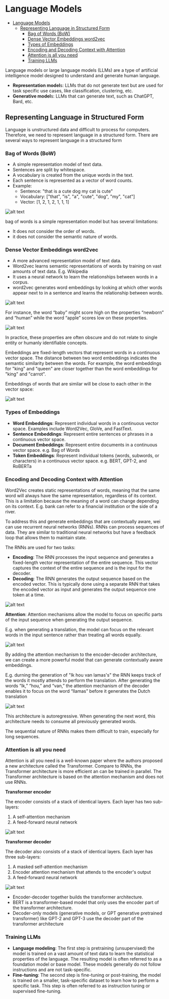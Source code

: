 # Language Models

- [Language Models](#language-models)
  - [Representing Language in Structured Form](#representing-language-in-structured-form)
    - [Bag of Words (BoW)](#bag-of-words-bow)
    - [Dense Vector Embeddings word2vec](#dense-vector-embeddings-word2vec)
    - [Types of Embeddings](#types-of-embeddings)
    - [Encoding and Decoding Context with Attention](#encoding-and-decoding-context-with-attention)
    - [Attention is all you need](#attention-is-all-you-need)
    - [Training LLMs](#training-llms)


Language models or large language models (LLMs) are a type of artificial intelligence model designed to understand and generate human language.

- **Representation model**s: LLMs that do not generate text but are used for task specific use cases, like classification, clustering, etc.
- **Generative model**s: LLMs that can generate text, such as ChatGPT, Bard, etc.

## Representing Language in Structured Form

Language is unstructured data and difficult to process for computers. Therefore, we need to represent language in a structured form. There are several ways to represent language in a structured form

### Bag of Words (BoW)
- A simple representation model of text data.
- Sentences are split by whitespace.
- A vocabulary is created from the unique words in the text.
- Each sentence is represented as a vector of word counts.
- Example:
  - Sentence: "that is a cute dog my cat is cute"
  - Vocabulary: ["that", "is", "a", "cute", "dog", "my", "cat"]
  - Vector: [1, 2, 1, 2, 1, 1, 1]

<img src="images/llm/bag-of-words.png" alt="alt text">

bag of words is a simple representation model but has several limitations:
- It does not consider the order of words.
- it does not consider the semantic nature of words.

### Dense Vector Embeddings word2vec
- A more advanced representation model of text data.
- Word2vec learns semantic representations of words by training on vast amounts of text data. E.g. Wikipedia
- It uses a neural network to learn the relationships between words in a corpus.
- word2vec generates word embeddings by looking at which other words appear next to in a sentence and learns the relationship between words.

<img src="images/llm/neural-network-word-embedding.png" alt="alt text">

For instance, the word “baby” might score high on the properties “newborn” and “human” while the word “apple” scores low on these properties.

<img src="images/llm/values-of-embeddings.png" alt="alt text">

In practice, these properties are often obscure and do not relate to single entity or humanly identifiable concepts.

Embeddings are fixed-length vectors that represent words in a continuous vector space. The distance between two word embeddings indicates the semantic similarity between the words. For example, the word embeddings for "king" and "queen" are closer together than the word embeddings for "king" and "carrot".

Embeddings of words that are similar will be close to each other in the vector space:

<img src="images/llm/embeddings-vectore-space.png" alt="alt text">

### Types of Embeddings
- **Word Embeddings**: Represent individual words in a continuous vector space. Examples include Word2Vec, GloVe, and FastText.
- **Sentence Embeddings**: Represent entire sentences or phrases in a continuous vector space.
- **Document Embeddings**: Represent entire documents in a continuous vector space. e.g. Bag of Words
- **Token Embeddings**: Represent individual tokens (words, subwords, or characters) in a continuous vector space. e.g. BERT, GPT-2, and RoBERTa

### Encoding and Decoding Context with Attention

Word2Vec creates static representations of words, meaning that the same word will always have the same representation, regardless of its context. This is a limitation because the meaning of a word can change depending on its context. E.g. bank can refer to a financial institution or the side of a river.

To address this and generate embeddings that are contextually aware, wei can use recurrent neural networks (RNNs). RNNs can process sequences of data. They are similar to traditional neural networks but have a feedback loop that allows them to maintain state. 

The RNNs are used for two tasks:

- **Encoding**: The RNN processes the input sequence and generates a fixed-length vector representation of the entire sequence. This vector captures the context of the entire sequence and is the input for the decoder.
- **Decoding**: The RNN generates the output sequence based on the encoded vector. This is typically done using a separate RNN that takes the encoded vector as input and generates the output sequence one token at a time.

<img src="images/llm/encoder-decoder.png" alt="alt text">

**Attention**: Attention mechanisms allow the model to focus on specific parts of the input sequence when generating the output sequence. 

E.g. when generating a translation, the model can focus on the relevant words in the input sentence rather than treating all words equally. 

<img src="images/llm/attention.png" alt="alt text">

By adding the attention mechanism to the encoder-decoder architecture, we can create a more powerful model that can generate contextually aware embeddings. 

E.g. durning the generation of "Ik hou van lamas's" the RNN keeps track of the words it mostly attends to perform the translation. After generating the words “Ik,” “hou,” and “van,” the attention mechanism of the
decoder enables it to focus on the word “llamas” before it generates the Dutch translation

<img src="images/llm/encoder-decoder-with-attention.png" alt="alt text">

This architecture is autoregressive. When generating the next
word, this architecture needs to consume all previously generated words.

The sequential nature of RNNs makes them difficult to train, especially for long sequences. 

### Attention is all you need

Attention is all you need is a well-known paper where the authors proposed a new architecture called the Transformer. Compare to RNNs, the Transformer architecture is more efficient an can be trained in parallel. The Transformer architecture is based on the attention mechanism and does not use RNNs.

**Transformer encoder**

The encoder consists of a stack of identical layers. Each layer has two sub-layers:
1. A self-attention mechanism
2. A feed-forward neural network

<img src="images/llm/transformer-encoder.png" alt="alt text">

**Transformer decoder**

The decoder also consists of a stack of identical layers. Each layer has three sub-layers:
1. A masked self-attention mechanism
2. Encoder attention mechanism that attends to the encoder's output
3. A feed-forward neural network

<img src="images/llm/transformer-decoder.png" alt="alt text">

- Encoder-decoder together builds the transformer architecture.
- BERT is a transformer-based model that only uses the encoder part of the transformer architecture.
- Decoder-only models (generative models, or GPT generative pretrained transformer) like GPT-2 and GPT-3 use the decoder part of the transformer architecture

### Training LLMs

- **Language modeling**: The first step is pretraining (unsupervised) the model is trained on a vast amount of text data to learn the statistical properties of the language. The resulting model is often referred to as a  foundation model or base model. These models generally do not follow instructions and are not task-specific.
- **Fine-tuning**: The second step is fine-tuning or post-training, the model is trained on a smaller, task-specific dataset to learn how to perform a specific task. This step is often referred to as instruction tuning or supervised fine-tuning.